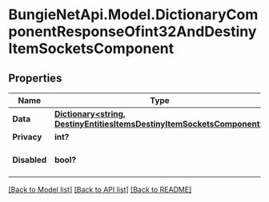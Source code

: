 # BungieNetApi.Model.DictionaryComponentResponseOfint32AndDestinyItemSocketsComponent
## Properties

Name | Type | Description | Notes
------------ | ------------- | ------------- | -------------
**Data** | [**Dictionary<string, DestinyEntitiesItemsDestinyItemSocketsComponent>**](DestinyEntitiesItemsDestinyItemSocketsComponent.md) |  | [optional] 
**Privacy** | **int?** |  | [optional] 
**Disabled** | **bool?** | If true, this component is disabled. | [optional] 

[[Back to Model list]](../README.md#documentation-for-models) [[Back to API list]](../README.md#documentation-for-api-endpoints) [[Back to README]](../README.md)

